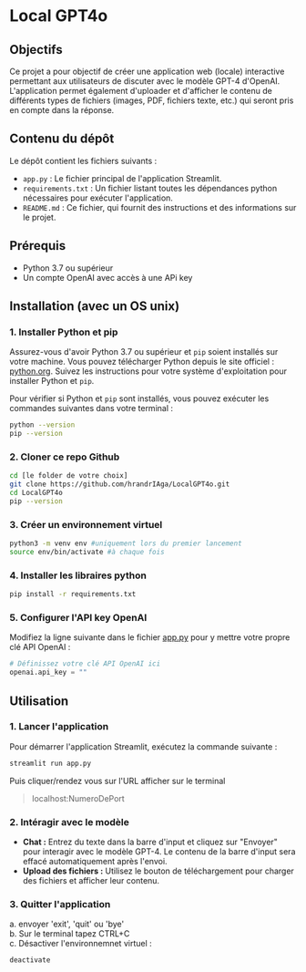 # Local GPT4o

## Objectifs

Ce projet a pour objectif de créer une application web (locale) interactive permettant aux utilisateurs de discuter avec le modèle GPT-4 d'OpenAI. L'application permet également d'uploader et d'afficher le contenu de différents types de fichiers (images, PDF, fichiers texte, etc.) qui seront pris en compte dans la réponse.

## Contenu du dépôt

Le dépôt contient les fichiers suivants :

- `app.py` : Le fichier principal de l'application Streamlit.
- `requirements.txt` : Un fichier listant toutes les dépendances python nécessaires pour exécuter l'application.
- `README.md` : Ce fichier, qui fournit des instructions et des informations sur le projet.

## Prérequis

- Python 3.7 ou supérieur
- Un compte OpenAI avec accès à une APi key

## Installation (avec un OS unix)

### 1. Installer Python et pip

Assurez-vous d'avoir Python 3.7 ou supérieur et `pip` soient installés sur votre machine. Vous pouvez télécharger Python depuis le site officiel : [python.org](https://www.python.org/). Suivez les instructions pour votre système d'exploitation pour installer Python et `pip`.

Pour vérifier si Python et `pip` sont installés, vous pouvez exécuter les commandes suivantes dans votre terminal :

```bash
python --version
pip --version
```
### 2. Cloner ce repo Github

```bash
cd [le folder de votre choix]
git clone https://github.com/hrandrIAga/LocalGPT4o.git
cd LocalGPT4o
pip --version
```
### 3. Créer un environnement virtuel
```bash
python3 -m venv env #uniquement lors du premier lancement
source env/bin/activate #à chaque fois
```
### 4. Installer les libraires python
```bash
pip install -r requirements.txt
```

### 5. Configurer l'API key OpenAI
Modifiez la ligne suivante dans le fichier [app.py](https://github.com/hrandrIAga/LocalGPT4o/blob/main/app.py) pour y mettre votre propre clé API OpenAI :
```python
# Définissez votre clé API OpenAI ici
openai.api_key = ""
```
## Utilisation

### 1. Lancer l'application
Pour démarrer l'application Streamlit, exécutez la commande suivante :
```bash
streamlit run app.py
```
Puis cliquer/rendez vous sur l'URL afficher sur le terminal
> localhost:NumeroDePort

### 2. Intéragir avec le modèle

* **Chat :** Entrez du texte dans la barre d'input et cliquez sur "Envoyer" pour interagir avec le modèle GPT-4. Le contenu de la barre d'input sera effacé automatiquement après l'envoi.  
* **Upload des fichiers :** Utilisez le bouton de téléchargement pour charger des fichiers et afficher leur contenu.

### 3. Quitter l'application
a. envoyer 'exit', 'quit' ou 'bye'  
b. Sur le terminal tapez CTRL+C  
c. Désactiver l'environnemnet virtuel :  
```bash
deactivate
```
